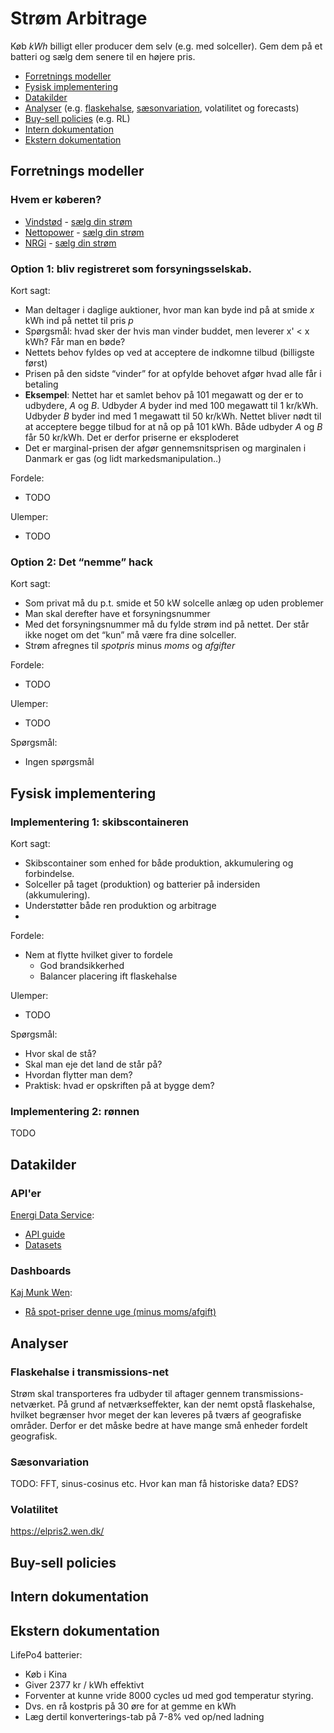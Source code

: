 # Strøm Arbitrage

Køb *kWh* billigt eller producer dem selv (e.g. med solceller). Gem dem på et batteri og sælg dem senere til en højere pris.

- [Forretnings modeller](#Forretnings-modeller)
- [Fysisk implementering](#Fysisk-implementering)
- [Datakilder](#Datakiler)
- [Analyser](#Analyser) (e.g. [flaskehalse](#Flaskehalse-i-transmissions-net), [sæsonvariation](#Sæsonvariation), volatilitet og forecasts)
- [Buy-sell policies](#Buy-sell-policies) (e.g. RL)
- [Intern dokumentation](#Intern-dokumentation)
- [Ekstern dokumentation](#Ekstern-dokumentation)

## Forretnings modeller

### Hvem er køberen?

- [Vindstød](https://www.vindstoed.dk/) - [sælg din strøm](https://www.vindstoed.dk/tilmelding-solcelle)
- [Nettopower](https://www.nettopower.dk/) - [sælg din strøm](https://www.nettopower.dk/el/saelg-din-stroem)
- [NRGi](https://nrgi.dk/) - [sælg din strøm](https://nrgi.dk/erhverv/vi-tilbyder/stroem/salg-af-solcellestroem/)

### Option 1: bliv registreret som forsyningsselskab.

Kort sagt:
- Man deltager i daglige auktioner, hvor man kan byde ind på at smide *x* kWh ind på nettet til pris *p*
- Spørgsmål: hvad sker der hvis man vinder buddet, men leverer x' < x kWh? Får man en bøde?
- Nettets behov fyldes op ved at acceptere de indkomne tilbud (billigste først)
- Prisen på den sidste “vinder” for at opfylde behovet afgør hvad alle får i betaling
- **Eksempel**: Nettet har et samlet behov på 101 megawatt og der er to udbydere, *A* og *B*. Udbyder *A* byder ind med 100 megawatt til 1 kr/kWh. Udbyder *B* byder ind med 1 megawatt til 50 kr/kWh. Nettet bliver nødt til at acceptere begge tilbud for at nå op på 101 kWh. Både udbyder *A* og *B* får 50 kr/kWh. Det er derfor priserne er eksploderet
- Det er marginal-prisen der afgør gennemsnitsprisen og marginalen i Danmark er gas (og lidt markedsmanipulation..)

Fordele:
- TODO

Ulemper:
- TODO

### Option 2: Det “nemme” hack

Kort sagt:
- Som privat må du p.t. smide et 50 kW solcelle anlæg op uden problemer
- Man skal derefter have et forsyningsnummer
- Med det forsyningsnummer må du fylde strøm ind på nettet. Der står ikke noget om det “kun” må være fra dine solceller.
- Strøm afregnes til *spotpris* minus *moms* og *afgifter*

Fordele:
- TODO

Ulemper:
- TODO

Spørgsmål:
- Ingen spørgsmål

## Fysisk implementering

### Implementering 1: skibscontaineren

Kort sagt:
- Skibscontainer som enhed for både produktion, akkumulering og forbindelse.
- Solceller på taget (produktion) og batterier på indersiden (akkumulering).
- Understøtter både ren produktion og arbitrage
-

Fordele:
- Nem at flytte hvilket giver to fordele
  - God brandsikkerhed
  - Balancer placering ift flaskehalse

Ulemper:
- TODO

Spørgsmål:
- Hvor skal de stå?
- Skal man eje det land de står på?
- Hvordan flytter man dem?
- Praktisk: hvad er opskriften på at bygge dem?


### Implementering 2: rønnen

TODO

## Datakilder

### API'er

[Energi Data Service](https://www.energidataservice.dk/):
- [API guide](https://www.energidataservice.dk/guides/api-guides)
- [Datasets](https://www.energidataservice.dk/datasets)

### Dashboards

[Kaj Munk Wen](https://wen.dk/):
- [Rå spot-priser denne uge (minus moms/afgift)](https://elpris2.wen.dk/)


## Analyser

### Flaskehalse i transmissions-net

Strøm skal transporteres fra udbyder til aftager gennem transmissions-netværket. På grund af netværkseffekter, kan der nemt opstå flaskehalse, hvilket begrænser hvor meget der kan leveres på tværs af geografiske områder. Derfor er det måske bedre at have mange små enheder fordelt geografisk.

### Sæsonvariation

TODO: FFT, sinus-cosinus etc. Hvor kan man få historiske data? EDS? 

### Volatilitet

https://elpris2.wen.dk/


## Buy-sell policies

## Intern dokumentation

## Ekstern dokumentation

LifePo4 batterier:
- Køb i Kina
- Giver 2377 kr / kWh effektivt
- Forventer at kunne vride 8000 cycles ud med god temperatur styring.
- Dvs. en rå kostpris på 30 øre for at gemme en kWh
- Læg dertil konverterings-tab på 7-8% ved op/ned ladning

